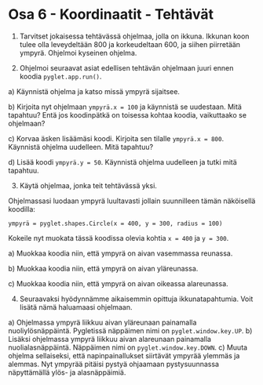 # Osa 6 - Koordinaatit - Tehtävät

1. Tarvitset jokaisessa tehtävässä ohjelmaa, jolla on ikkuna. Ikkunan koon tulee olla leveydeltään 800 ja korkeudeltaan 600, ja siihen piirretään ympyrä. Ohjelmoi kyseinen ohjelma.


2. Ohjelmoi seuraavat asiat edellisen tehtävän ohjelmaan juuri ennen koodia `pyglet.app.run()`.

a) Käynnistä ohjelma ja katso missä ympyrä sijaitsee.

b) Kirjoita nyt ohjelmaan `ympyrä.x = 100` ja käynnistä se uudestaan. Mitä tapahtuu? Entä jos koodinpätkä on toisessa kohtaa koodia, vaikuttaako se ohjelmaan?

c) Korvaa äsken lisäämäsi koodi. Kirjoita sen tilalle `ympyrä.x = 800`. Käynnistä ohjelma uudelleen. Mitä tapahtuu?

d) Lisää koodi `ympyrä.y = 50`. Käynnistä ohjelma uudelleen ja tutki mitä tapahtuu.


3. Käytä ohjelmaa, jonka teit tehtävässä yksi.

Ohjelmassasi luodaan ympyrä luultavasti jollain suunnilleen tämän näköisellä koodilla:

`ympyrä = pyglet.shapes.Circle(x = 400, y = 300, radius = 100)`

Kokeile nyt muokata tässä koodissa olevia kohtia `x = 400` ja `y = 300`.

a) Muokkaa koodia niin, että ympyrä on aivan vasemmassa reunassa.

b) Muokkaa koodia niin, että ympyrä on aivan yläreunassa.

c) Muokkaa koodia niin, että ympyrä on aivan oikeassa alareunassa.


4. Seuraavaksi hyödynnämme aikaisemmin opittuja ikkunatapahtumia. Voit lisätä nämä haluamaasi ohjelmaan.

a) Ohjelmassa ympyrä liikkuu aivan yläreunaan painamalla nuoliylösnäppäintä. Pygletissä näppäimen nimi on `pyglet.window.key.UP`.
b) Lisäksi ohjelmassa ympyrä liikkuu aivan alareunaan painamalla nuolialasnäppäintä. Näppäimen nimi on `pyglet.window.key.DOWN`.
c) Muuta ohjelma sellaiseksi, että napinpainallukset siirtävät ympyrää ylemmäs ja alemmas. Nyt ympyrää pitäisi pystyä ohjaamaan pystysuunnassa näpyttämällä ylös- ja alasnäppäimiä.

